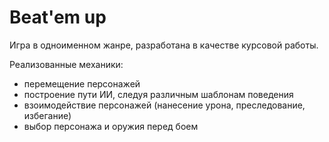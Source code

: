 # Beat'em up
Игра в одноименном жанре, разработана в качестве курсовой работы.

Реализованные механики:
- перемещение персонажей
- построение пути ИИ, следуя различным шаблонам поведения
- взоимодействие персонажей (нанесение урона, преследование, избегание)
- выбор персонажа и оружия перед боем
